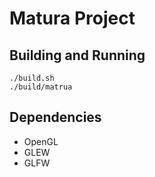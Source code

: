 # Matura Project

## Building and Running

```
./build.sh
./build/matrua
```

## Dependencies

- OpenGL
- GLEW
- GLFW
